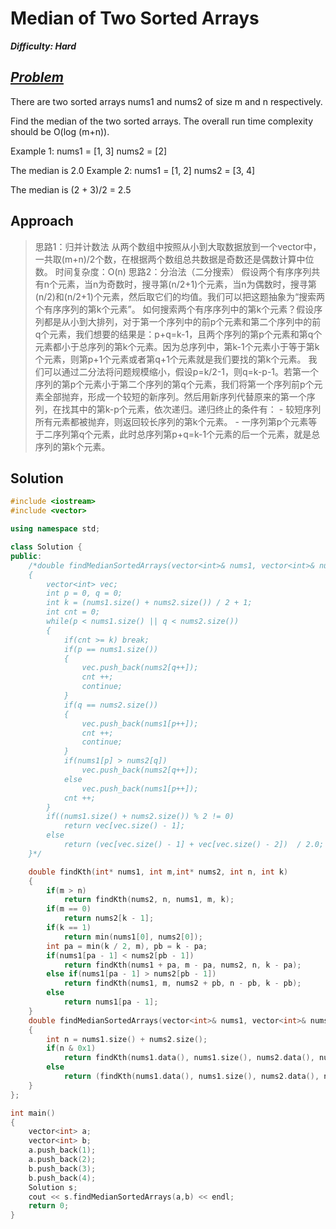 # Median of Two Sorted Arrays

_**Difficulty: Hard**_

## _[Problem](https://leetcode.com/problems/median-of-two-sorted-arrays/)_

There are two sorted arrays nums1 and nums2 of size m and n respectively.

Find the median of the two sorted arrays. The overall run time complexity should be O(log (m+n)).

Example 1:
nums1 = [1, 3]
nums2 = [2]

The median is 2.0
Example 2:
nums1 = [1, 2]
nums2 = [3, 4]

The median is (2 + 3)/2 = 2.5

## Approach

>思路1：归并计数法
>从两个数组中按照从小到大取数据放到一个vector中，一共取(m+n)/2个数，在根据两个数组总共数据是奇数还是偶数计算中位数。
时间复杂度：O(n)
>思路2：分治法（二分搜索）
>假设两个有序序列共有n个元素，当n为奇数时，搜寻第(n/2+1)个元素，当n为偶数时，搜寻第(n/2)和(n/2+1)个元素，然后取它们的均值。我们可以把这题抽象为“搜索两个有序序列的第k个元素”。
>如何搜索两个有序序列中的第k个元素？假设序列都是从小到大排列，对于第一个序列中的前p个元素和第二个序列中的前q个元素，我们想要的结果是：p+q=k-1，且两个序列的第p个元素和第q个元素都小于总序列的第k个元素。因为总序列中，第k-1个元素小于等于第k个元素，则第p+1个元素或者第q+1个元素就是我们要找的第k个元素。
>我们可以通过二分法将问题规模缩小，假设p=k/2-1，则q=k-p-1。若第一个序列的第p个元素小于第二个序列的第q个元素，我们将第一个序列前p个元素全部抛弃，形成一个较短的新序列。然后用新序列代替原来的第一个序列，在找其中的第k-p个元素，依次递归。递归终止的条件有：
	- 较短序列所有元素都被抛弃，则返回较长序列的第k个元素。
	- 一序列第p个元素等于二序列第q个元素，此时总序列第p+q=k-1个元素的后一个元素，就是总序列的第k个元素。

## Solution

```c++
#include <iostream>
#include <vector>

using namespace std;

class Solution {
public:
    /*double findMedianSortedArrays(vector<int>& nums1, vector<int>& nums2)
    {
        vector<int> vec;
        int p = 0, q = 0;
        int k = (nums1.size() + nums2.size()) / 2 + 1;
        int cnt = 0;
        while(p < nums1.size() || q < nums2.size())
        {
            if(cnt >= k) break;
            if(p == nums1.size())
            {
                vec.push_back(nums2[q++]);
                cnt ++;
                continue;
            }
            if(q == nums2.size())
            {
                vec.push_back(nums1[p++]);
                cnt ++;
                continue;
            }
            if(nums1[p] > nums2[q])
                vec.push_back(nums2[q++]);
            else
                vec.push_back(nums1[p++]);
            cnt ++;
        }
        if((nums1.size() + nums2.size()) % 2 != 0)
            return vec[vec.size() - 1];
        else
            return (vec[vec.size() - 1] + vec[vec.size() - 2])  / 2.0;
    }*/

    double findKth(int* nums1, int m,int* nums2, int n, int k)
    {
        if(m > n)
            return findKth(nums2, n, nums1, m, k);
        if(m == 0)
            return nums2[k - 1];
        if(k == 1)
            return min(nums1[0], nums2[0]);
        int pa = min(k / 2, m), pb = k - pa;
        if(nums1[pa - 1] < nums2[pb - 1])
            return findKth(nums1 + pa, m - pa, nums2, n, k - pa);
        else if(nums1[pa - 1] > nums2[pb - 1])
            return findKth(nums1, m, nums2 + pb, n - pb, k - pb);
        else
            return nums1[pa - 1];
    }
    double findMedianSortedArrays(vector<int>& nums1, vector<int>& nums2)
    {
        int n = nums1.size() + nums2.size();
        if(n & 0x1)
            return findKth(nums1.data(), nums1.size(), nums2.data(), nums2.size(), n / 2 + 1);
        else
            return (findKth(nums1.data(), nums1.size(), nums2.data(), nums2.size(), n / 2) + findKth(nums1.data(), nums1.size(), nums2.data(), nums2.size(), n / 2 + 1)) / 2;
    }
};

int main()
{
    vector<int> a;
    vector<int> b;
    a.push_back(1);
    a.push_back(2);
    b.push_back(3);
    b.push_back(4);
    Solution s;
    cout << s.findMedianSortedArrays(a,b) << endl;
    return 0;
}
```